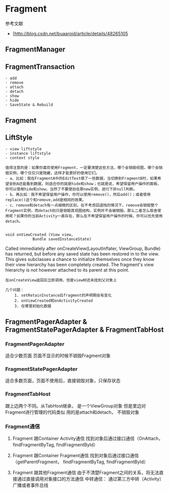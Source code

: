 # Fragment

参考文献
- [http://blog.csdn.net/buaaroid/article/details/48265105

## FragmentManager 

## FragmentTransaction
    - add
    - remove
    - attach
    - detach
    - show
    - hide
    - SaveState & Rebuild

## Fragment

## LiftStyle

    - view liftstyle
    - instance liftstyle
    - context style

    值得注意的是：如果你喜欢使用Fragment，一定要清楚这些方法，哪个会销毁视图，哪个会销毁实例，哪个仅仅只是隐藏，这样才能更好的使用它们。
    - a、比如：我在FragmentA中的EditText填了一些数据，当切换到FragmentB时，如果希望会到A还能看到数据，则适合你的就是hide和show；也就是说，希望保留用户操作的面板，你可以使用hide和show，当然了不要使劲在那new实例，进行下非null判断。
    - b、再比如：我不希望保留用户操作，你可以使用remove()，然后add()；或者使用replace()这个和remove,add是相同的效果。
    - c、remove和detach有一点细微的区别，在不考虑回退栈的情况下，remove会销毁整个Fragment实例，而detach则只是销毁其视图结构，实例并不会被销毁。那么二者怎么取舍使用呢？如果你的当前Activity一直存在，那么在不希望保留用户操作的时候，你可以优先使用detach。


    void onViewCreated (View view, 
                Bundle savedInstanceState)
Called immediately after onCreateView(LayoutInflater, ViewGroup, Bundle) has returned, but before any saved state has been restored in to the view. This gives subclasses a chance to initialize themselves once they know their view hierarchy has been completely created. The fragment's view hierarchy is not however attached to its parent at this point.

    在onCreateView返回后立即调用，但是view树还未挂到父对象上

    几个问题：
        1. setRetainInstance后fragment的声明期会有变化
        2. onViewCreated和onActivityCreated
        3. 在哪里初始化数据

## FragmentPagerAdapter & FragmentStatePagerAdapter & FragmentTabHost

### FragmentPagerAdapter
适合少数页面 
页面不显示的时候不销毁Fragment对象

### FragmentStatePagerAdapter
适合多数页面，页面不使用后，直接销毁对象，只保存状态

### FragmentTabHost
跟上边两个不同。从TabHost继承， 是一个ViewGroup对象
但是里边对Fragment进行管理的代码类似
用的是attach和detach， 不销毁对象


### Fragment通信
1. Fragment 跟Container Activity通信
    找到对象后通过接口通信（OnAttach， findFragmentByTag, findFragmentById）

2. Fragment 跟Container Fragment通信
    找到对象后通过接口通信（getParentFragment， findFragmentByTag, findFragmentById）

3. Fragment 跟其他Fragment通信
    由于不清楚Fragment之间的关系，将无法直接通过直接调用对象接口的方法通信
    中转通信： 通过第三方中转（Activity）
    广播或者事件总线


